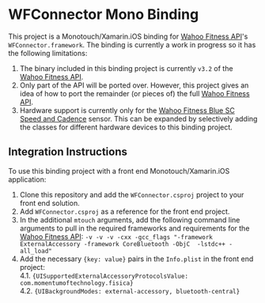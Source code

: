 # WFConnector Mono Binding

This project is a Monotouch/Xamarin.iOS binding for [Wahoo Fitness API][1]'s `WFConnector.framework`. The binding is currently a work in progress so it has the following limitations: 

1. The binary included in this binding project is currently `v3.2` of the [Wahoo Fitness API][1]. 
2. Only part of the API will be ported over. However, this project gives an idea of how to port the remainder (or pieces of) the full [Wahoo Fitness API][1].   
3. Hardware support is currently only for the [Wahoo Fitness Blue SC Speed and Cadence][2] sensor. This can be expanded by selectively adding the classes for different hardware devices to this binding project. 

## Integration Instructions
To use this binding project with a front end Monotouch/Xamarin.iOS application: 

1. Clone this repository and add the `WFConnector.csproj` project to your front end solution. 
2. Add `WFConnector.csproj` as a reference for the front end project. 
3. In the additional `mtouch` arguments, add the following command line arguments to pull in the required frameworks and requirements for the [Wahoo Fitness API][1]: `-v -v -v -cxx -gcc_flags "-framework ExternalAccessory -framework CoreBluetooth -ObjC  -lstdc++ -all_load"`
4. Add the necessary `{key: value}` pairs in the `Info.plist` in the front end project:  
4.1. `{UISupportedExternalAccessoryProtocolsValue: com.momentumoftechnology.fisica}`  
4.2. `{UIBackgroundModes: external-accessory, bluetooth-central}`  


[1]: http://api.wahoofitness.com/
[2]: http://www.wahoofitness.com/wahoo-blue-sc-speed-and-cadence-sensor.html

